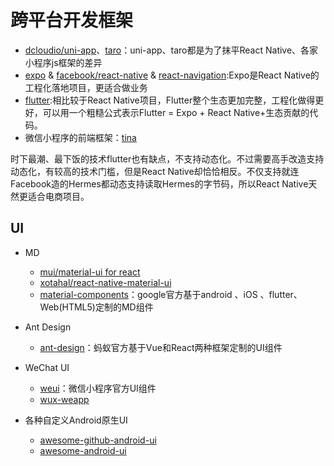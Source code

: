 # 跨平台开发框架

- [dcloudio/uni-app](https://github.com/dcloudio/uni-app)、[taro](https://github.com/NervJS/taro)：uni-app、taro都是为了抹平React Native、各家小程序js框架的差异
- [expo](https://github.com/expo/expo/tree/master) & [facebook/react-native](https://github.com/facebook/react-native) & [react-navigation](https://github.com/react-navigation/react-navigation):Expo是React Native的工程化落地项目，更适合做业务
- [flutter](https://github.com/flutter/flutter):相比较于React Native项目，Flutter整个生态更加完整，工程化做得更好，可以用一个粗糙公式表示Flutter = Expo + React Native+生态贡献的代码。
- 微信小程序的前端框架：[tina](https://github.com/tinajs/tina)

时下最潮、最下饭的技术flutter也有缺点，不支持动态化。不过需要高手改造支持动态化，有较高的技术门槛，但是React Native却恰恰相反。不仅支持就连Facebook造的Hermes都动态支持读取Hermes的字节码，所以React Native天然更适合电商项目。
## UI

- MD
    - [mui/material-ui for react](https://github.com/mui/material-ui)
    - [xotahal/react-native-material-ui](https://github.com/xotahal/react-native-material-ui)
    - [material-components](https://github.com/material-components/material-components)：google官方基于android 、iOS 、flutter、Web(HTML5)定制的MD组件

- Ant Design
    - [ant-design](https://github.com/ant-design/ant-design)：蚂蚁官方基于Vue和React两种框架定制的UI组件

- WeChat UI
    - [weui](https://github.com/Tencent/weui/blob/master/README_cn.md)：微信小程序官方UI组件
    - [wux-weapp](https://github.com/wux-weapp/wux-weapp)
  
- 各种自定义Android原生UI
    - [awesome-github-android-ui](https://github.com/opendigg/awesome-github-android-ui)
    - [awesome-android-ui](https://github.com/wasabeef/awesome-android-ui)
